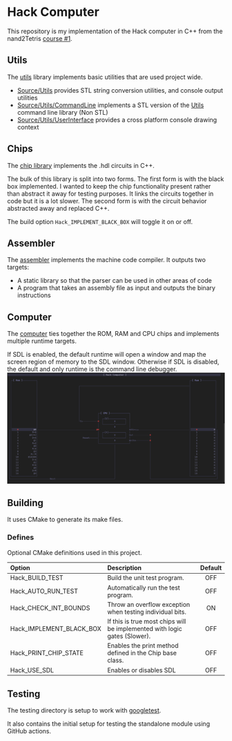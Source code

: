 # Hack Computer

This repository is my implementation of the Hack computer in C++ from the nand2Tetris [course #1](https://www.coursera.org/learn/build-a-computer).

## Utils

The [utils](Source/Utils/) library implements basic utilities that are used project wide.

- [Source/Utils](Source/Utils/) provides STL string conversion utilities, and console output utilities
- [Source/Utils/CommandLine](Source/Utils/CommandLine/) implements a STL version of the [Utils](https://github.com/CharlesCarley/Utils) command line library (Non STL)  
- [Source/Utils/UserInterface](Source/Utils/UserInterface/) provides a cross platform console drawing context

## Chips

The [chip library](Source/Chips/) implements the .hdl circuits in C++.

The bulk of this library is split into two forms. The first form is with the black box implemented.
I wanted to keep the chip functionality present rather than abstract it away for testing purposes. It links the circuits together in code but it is a lot slower. The second form is with the circuit behavior abstracted away and replaced C++.

The build option `Hack_IMPLEMENT_BLACK_BOX` will toggle it on or off.

## Assembler

The [assembler](Source/Assembler/) implements the machine code compiler.
It outputs two targets:

- A static library so that the parser can be used in other areas of code
- A program that takes an assembly file as input and outputs the binary instructions

## Computer

The [computer](Source/Computer/) ties together the ROM, RAM and CPU chips and implements multiple runtime targets.


If SDL is enabled, the default runtime will open a window and map the screen region of memory to the SDL window. Otherwise if SDL is disabled, the default and only runtime is the command line debugger. ![command line debugger](Content/Debugger.png)


## Building

It uses CMake to generate its make files.

### Defines

Optional CMake definitions used in this project.

| Option                   | Description                                                               | Default |
|:-------------------------|:--------------------------------------------------------------------------|:-------:|
| Hack_BUILD_TEST          | Build the unit test program.                                              |   OFF   |
| Hack_AUTO_RUN_TEST       | Automatically run the test program.                                       |   OFF   |
| Hack_CHECK_INT_BOUNDS    | Throw an overflow exception when testing individual bits.                 |   ON    |
| Hack_IMPLEMENT_BLACK_BOX | If this is true most chips will be implemented with logic gates (Slower). |   OFF   |
| Hack_PRINT_CHIP_STATE    | Enables the print method defined in the Chip base class.                  |   OFF   |
| Hack_USE_SDL             | Enables or disables SDL                                                   |   OFF   |

## Testing

The testing directory is setup to work with [googletest](https://github.com/google/googletest).

It also contains the initial setup for testing the standalone module using GitHub actions.

